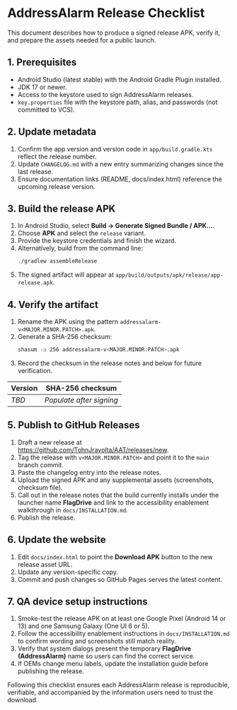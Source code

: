 # AddressAlarm Release Checklist

This document describes how to produce a signed release APK, verify it, and prepare the assets needed for a public launch.

## 1. Prerequisites
- Android Studio (latest stable) with the Android Gradle Plugin installed.
- JDK 17 or newer.
- Access to the keystore used to sign AddressAlarm releases.
- `key.properties` file with the keystore path, alias, and passwords (not committed to VCS).

## 2. Update metadata
1. Confirm the app version and version code in `app/build.gradle.kts` reflect the release number.
2. Update `CHANGELOG.md` with a new entry summarizing changes since the last release.
3. Ensure documentation links (README, docs/index.html) reference the upcoming release version.

## 3. Build the release APK
1. In Android Studio, select **Build → Generate Signed Bundle / APK…**.
2. Choose **APK** and select the `release` variant.
3. Provide the keystore credentials and finish the wizard.
4. Alternatively, build from the command line:
   ```bash
   ./gradlew assembleRelease
   ```
5. The signed artifact will appear at `app/build/outputs/apk/release/app-release.apk`.

## 4. Verify the artifact
1. Rename the APK using the pattern `addressalarm-v<MAJOR.MINOR.PATCH>.apk`.
2. Generate a SHA-256 checksum:
   ```bash
   shasum -a 256 addressalarm-v<MAJOR.MINOR.PATCH>.apk
   ```
3. Record the checksum in the release notes and below for future verification.

| Version | SHA-256 checksum |
|---------|------------------|
| _TBD_   | _Populate after signing_ |

## 5. Publish to GitHub Releases
1. Draft a new release at <https://github.com/TohnJravolta/AAT/releases/new>.
2. Tag the release with `v<MAJOR.MINOR.PATCH>` and point it to the `main` branch commit.
3. Paste the changelog entry into the release notes.
4. Upload the signed APK and any supplemental assets (screenshots, checksum file).
5. Call out in the release notes that the build currently installs under the launcher name **FlagDrive** and link to the accessibility enablement walkthrough in `docs/INSTALLATION.md`.
6. Publish the release.

## 6. Update the website
1. Edit `docs/index.html` to point the **Download APK** button to the new release asset URL.
2. Update any version-specific copy.
3. Commit and push changes so GitHub Pages serves the latest content.

## 7. QA device setup instructions
1. Smoke-test the release APK on at least one Google Pixel (Android 14 or 13) and one Samsung Galaxy (One UI 6 or 5).
2. Follow the accessibility enablement instructions in `docs/INSTALLATION.md` to confirm wording and screenshots still match reality.
3. Verify that system dialogs present the temporary **FlagDrive (AddressAlarm)** name so users can find the correct service.
4. If OEMs change menu labels, update the installation guide before publishing the release.

Following this checklist ensures each AddressAlarm release is reproducible, verifiable, and accompanied by the information users need to trust the download.
